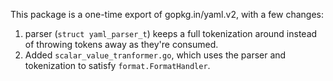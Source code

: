 This package is a one-time export of gopkg.in/yaml.v2, with a few changes:

1. parser (`struct yaml_parser_t`) keeps a full tokenization around instead of
   throwing tokens away as they're consumed.
2. Added `scalar_value_tranformer.go`, which uses the parser and tokenization
   to satisfy `format.FormatHandler`.
